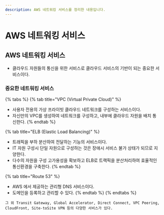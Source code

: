 ```yaml
---
description: AWS 네트워킹 서비스를 정리한 내용입니다.
---
```


# AWS 네트워킹 서비스

## AWS 네트워킹 서비스

* 클라우드 자원들의 통신을 위한 서비스로 클라우드 서비스의 기반이 되는 중요한 서비스이다.

### 중요한 네트워킹 서비스

{% tabs %}
{% tab title="VPC (Virtual Private Cloud)" %}
* 사용자 전용의 가상 프라이빗 클라우드 네트워크를 구성하는 서비스이다.
* 자신만의 VPC를 생성하여 네트워크를 구성하고, 내부에 클라우드 자원을 배치 통신한다.
{% endtab %}

{% tab title="ELB (Elastic Load Balancing)" %}
* 트래픽을 부하 분산하여 전달하는 기능의 서비스이다.
* IT 자원 구성시 단일 자원으로 구성하는 것은 장애시 서비스 불가 상태가 되므로 지양한다.
* 다수의 자원을 구성 고가용성을 확보하고 ELB로 트랙픽을 분산처리하여 효율적인 통신환경을 구축한다.
{% endtab %}

{% tab title="Route 53" %}
* AWS 에서 제공하는 관리형 DNS 서비스이다.
* 도메인을 등록하고 관리할 수 있다.
{% endtab %}
{% endtabs %}

```
그 외 Transit Gateway, Global Accelerator, Direct Connect, VPC Peering, 
CloudFront, Site-toSite VPN 등의 다양한 서비스가 있다.
```

